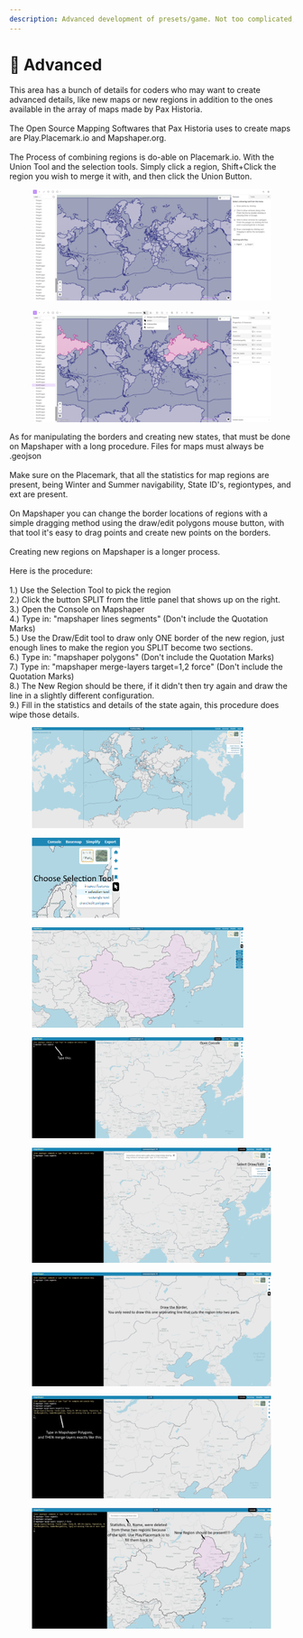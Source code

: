 ```yaml
---
description: Advanced development of presets/game. Not too complicated, just long.
---
```


# 👺 Advanced

This area has a bunch of details for coders who may want to create advanced details, like new maps or new regions in addition to the ones available in the array of maps made by Pax Historia.\
\
The Open Source Mapping Softwares that Pax Historia uses to create maps are Play.Placemark.io and Mapshaper.org. \
\
The Process of combining regions is do-able on Placemark.io. With the Union Tool and the selection tools. Simply click a region, Shift+Click the region you wish to merge it with, and then click the Union Button.

<div><figure><img src="../.gitbook/assets/Playplacemark.png" alt=""><figcaption></figcaption></figure> <figure><img src="../.gitbook/assets/Playplacemark2.png" alt=""><figcaption></figcaption></figure></div>

As for manipulating the borders and creating new states, that must be done on Mapshaper with a long procedure. Files for maps must always be .geojson\
\
Make sure on the Placemark, that all the statistics for map regions are present, being Winter and Summer navigability, State ID's, regiontypes, and ext are present.\
\
On Mapshaper you can change the border locations of regions with a simple dragging method using the draw/edit polygons mouse button, with that tool it's easy to drag points and create new points on the borders.\
\
Creating new regions on Mapshaper is a longer process. \
\
Here is the procedure:\
\
1.) Use the Selection Tool to pick the region\
2.) Click the button SPLIT from the little panel that shows up on the right.\
3.) Open the Console on Mapshaper\
4.) Type in: "mapshaper lines segments" (Don't include the Quotation Marks)\
5.) Use the Draw/Edit tool to draw only ONE border of the new region, just enough lines to make the region you SPLIT become two sections. \
6.) Type in: "mapshaper polygons" (Don't include the Quotation Marks)\
7.) Type in: "mapshaper merge-layers target=1,2 force" (Don't include the Quotation Marks)\
8.) The New Region should be there, if it didn't then try again and draw the line in a slightly different configuration.\
9.) Fill in the statistics and details of the state again, this procedure does wipe those details.

<div><figure><img src="../.gitbook/assets/mapshaper (1).png" alt="" width="375"><figcaption></figcaption></figure> <figure><img src="../.gitbook/assets/mapshaper01 (1).png" alt="" width="156"><figcaption></figcaption></figure> <figure><img src="../.gitbook/assets/mapshaper1 (1).png" alt="" width="375"><figcaption></figcaption></figure> <figure><img src="../.gitbook/assets/mapshaper2 (1).png" alt="" width="375"><figcaption></figcaption></figure></div>

<div><figure><img src="../.gitbook/assets/mapshaper3 (1).png" alt=""><figcaption></figcaption></figure> <figure><img src="../.gitbook/assets/mapshaper4 (1).png" alt=""><figcaption></figcaption></figure> <figure><img src="../.gitbook/assets/mapshaper5 (1).png" alt=""><figcaption></figcaption></figure> <figure><img src="../.gitbook/assets/mapshaper6 (1).png" alt=""><figcaption></figcaption></figure></div>
